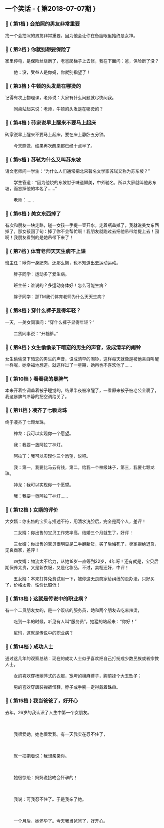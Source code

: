 ## 一个笑话 - { 第2018-07-07期 }
</hr>

### :jack_o_lantern: { 第1档 } 会拍照的男友非常重要
找一个会拍照的男友非常重要，因为他会让你在备胎眼里始终是女神。


### :jack_o_lantern: { 第2档 } 你就别想要保险了
家里停电，是保险丝烧断了，老爸爬梯子上去修，我在下面问：爸，保险断了没？<br/><br/>　　他：没，受益人是你妈，你就别指望了！


### :jack_o_lantern: { 第3档 } 牛顿的头发是在哪烫的
记得有次上物理课，老师说：大家有什么问题就尽快问我。<br/><br/>　　同桌站起来说：老师，牛顿的头发是在哪烫的？


### :jack_o_lantern: { 第4档 } 砖家说早上醒来不要马上起床
砖家说早上醒来不要马上起床，要在床上静卧五分钟。<br/><br/>　　今天照做，结果再次醒来都已经十点半了。


### :jack_o_lantern: { 第5档 } 苏轼为什么又叫苏东坡
语文老师问一学生：“为什么人们通常把北宋著名文学家苏轼又称为苏东坡？”<br/><br/>　　学生答道：“因为他烧的东坡肘子味道鲜美，中外驰名，所以大家就叫他苏东坡，而忘掉他的本名了……”<br/><br/>　　老师：……


### :jack_o_lantern: { 第6档 } 美女东西掉了
有次和朋友一块走路，碰一女孩一手提一壶开水，走着瓶盖掉了，我就说美女东西掉了，那女孩回了句：掉了你不会帮忙啊！我朋友就跑过去把他吊带给提上去！囧啊！我朋友看到的是她吊带下来了！


### :jack_o_lantern: { 第7档 } 体育老师天天生病不上课
班主任：瞅你一身肥肉，还那么懒，也不知道出去运动运动。<br/><br/>　　胖子同学：运动多了爱生病。<br/><br/>　　班主任：谁说的？多运动身体好！怎么可能生病？<br/><br/>　　胖子同学：那TM我们体育老师为什么天天生病？


### :jack_o_lantern: { 第8档 } 穿什么裤子显得年轻？
一天，一美女同事问：“穿什么裤子显得年轻？”<br/><br/>　　二货同事说：“开裆裤。”


### :jack_o_lantern: { 第9档 } 女生偷偷录下暗恋的男生的声音，设成清早的闹铃
女生偷偷录下暗恋的男生的声音，设成清早的闹铃，这样每天就像是被他亲自叫醒一样呢，她幸福地想道。就这样过了一星期，她再也不喜欢他了……


### :jack_o_lantern: { 第10档 } 看看我的暴脾气
本来开着空调盖着被子睡觉的，结果半夜被冷醒了，一看原来被子被老公全裹了，我这暴脾气冷静的把空调给关了。


### :jack_o_lantern: { 第11档 } 凑齐了七颗龙珠
终于凑齐了七颗龙珠。<br/><br/>　　神龙：我可以实现你一个愿望。<br/><br/>　　我：我要一盏阿拉丁神灯。<br/><br/>　　阿拉丁：我可以实现你三个愿望，说吧。<br/><br/>　　我：第一，我要比马云有钱，第二，给我一个神级妹子，第三，我要七颗龙珠。<br/><br/>　　神龙：我可以实现你一个愿望。<br/><br/>　　我：我要一盏阿拉丁神灯……


### :jack_o_lantern: { 第12档 } 女婿的评价
大女婿：你出售的宝贝与描述不符，用清水洗脸后，完全是两个人，差评！<br/><br/>　　二女婿：你出售的宝贝工作效率高，结婚三个月就生了，好评！<br/><br/>　　三女婿：你出售的宝贝很明显是二手翻新货，买了后悔死了，卖家拒绝退货，无良商家，差评！<br/><br/>　　四女婿：物流太不给力，从她18岁一直等到22岁，4年呀！还有就是，宝贝后期保养太贵，又是新衣服，又是化妆品，不过，卖相还好，中评！<br/><br/>　　五女婿：本来打算免费试用一下，被你这无良商家给纠缠的没办法，只好买了，价格太贵，性价比超低！


### :jack_o_lantern: { 第13档 } 这就是传说中的职业病？
有一个二货朋友女的，是一个饭店的服务员，她和两个朋友去吃麻辣烫，<br/><br/>　　吃到一半的时候，听见有人叫“服务员”，她猛的站起来：“你好！”<br/><br/>　　尼玛，这就是传说中的职业病？


### :jack_o_lantern: { 第14档 } 成功人士
通过这几年的观察总结：现在的成功人士似乎喜欢把自己打扮成少数民族或者宗教人士。<br/><br/>　　女的喜欢穿杨丽萍式的衣服，宽垮的棉麻裤子，胸前挂个大玉坠子；<br/><br/>　　男的喜欢穿唐装禅裤僧鞋，脖子或手腕一定得戴着珠串。


### :jack_o_lantern: { 第15档 } 我当爸爸了，好开心
去年，26岁的我认识了人生中第一个女朋友。<br/><br/><br/><br/>　　我很爱她，她也很爱我。有一天我实在忍不住了，<br/><br/><br/><br/>　　就一把抱着说：我想亲亲你。<br/><br/><br/><br/>　　她很惊恐：妈妈说接吻会怀孕的！<br/><br/><br/><br/>　　我说：可我忍不住了。于是我亲了她。<br/><br/><br/><br/>　　一个月后，她怀孕了。今天我当爸爸了，好开心。

